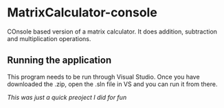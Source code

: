 # MatrixCalculator-console

COnsole based version of a matrix calculator. It does addition, subtraction and multiplication operations. 

## Running the application

This program needs to be run through Visual Studio. Once you have downloaded the .zip, open the .sln file in VS and you can run it from there. 

*This was just a quick preoject I did for fun*
